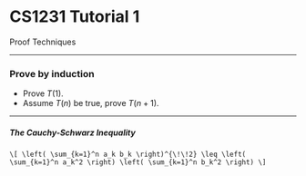 # CS1231 Tutorial 1

Proof Techniques

---

### Prove by induction

- Prove $T(1)$.
- Assume $T(n)$ be true, prove $T(n+1)$.

---

##### The Cauchy-Schwarz Inequality

`\[
\left( \sum_{k=1}^n a_k b_k \right)^{\!\!2} \leq
 \left( \sum_{k=1}^n a_k^2 \right) \left( \sum_{k=1}^n b_k^2 \right)
\]`
